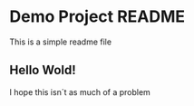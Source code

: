 # Demo Project README

This is a simple readme file

## Hello Wold!

I hope this isn´t as much of a problem